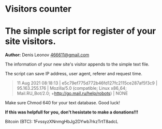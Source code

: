 Visitors counter
================

# The simple script for register of your site visitors.

**Author:** Denis Leonov <466611@gmail.com>

The information of your new site's visitor appends to the simple text file.

The script can save IP address, user agent, referer and request time.

> 11 Aug 2021 08:18:13 | e5c79ef775d772b46fd127fc2115ce287af5f3c9 | 95.163.255.176 | Mozilla/5.0 (compatible; Linux x86_64; Mail.RU_Bot/2.0; +http://go.mail.ru/help/robots) | NONE

Make sure Chmod 640 for your text database. Good luck!

**If this was helpfull for you, don't hesistate to make a donations!!!**

Bitcoin (BTC): 1FvssyzXNnmgHbJg2DYwb7rkzTrtT8adcL

